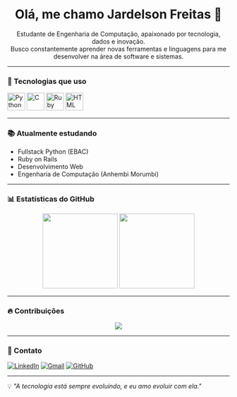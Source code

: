 <h1 align="center">Olá, me chamo Jardelson Freitas 👋</h1>

<p align="center">
  Estudante de Engenharia de Computação, apaixonado por tecnologia, dados e inovação. <br>
  Busco constantemente aprender novas ferramentas e linguagens para me desenvolver na área de software e sistemas.
</p>

---

### 🧰 Tecnologias que uso

<div>
  <img src="https://cdn.jsdelivr.net/gh/devicons/devicon/icons/python/python-original.svg" width="40" title="Python"/>
  <img src="https://cdn.jsdelivr.net/gh/devicons/devicon/icons/c/c-original.svg" width="40" title="C"/>
  <img src="https://cdn.jsdelivr.net/gh/devicons/devicon/icons/ruby/ruby-original.svg" width="40" title="Ruby"/>
  <img src="https://cdn.jsdelivr.net/gh/devicons/devicon/icons/html5/html5-original.svg" width="40" title="HTML"/>
</div>

---

### 📚 Atualmente estudando

- Fullstack Python (EBAC)
- Ruby on Rails
- Desenvolvimento Web
- Engenharia de Computação (Anhembi Morumbi)

---

### 📊 Estatísticas do GitHub

<div align="center">
  <img height="170" src="https://github-readme-stats.vercel.app/api?username=JardelsonFreitas&show_icons=true&theme=tokyonight&hide_border=true" />
  <img height="170" src="https://github-readme-stats.vercel.app/api/top-langs/?username=JardelsonFreitas&layout=compact&theme=tokyonight&hide_border=true" />
</div>

---

### 🔥 Contribuições

<div align="center">
  <img src="https://streak-stats.demolab.com/?user=JardelsonFreitas&theme=tokyonight&hide_border=true"/>
</div>

---

### 🔗 Contato

[![LinkedIn](https://img.shields.io/badge/LinkedIn-blue?logo=linkedin&style=for-the-badge)](https://www.linkedin.com/in/jardelson-de-freitas-ferreira-243b6b251/)
[![Gmail](https://img.shields.io/badge/Gmail-red?logo=gmail&style=for-the-badge)](mailto:seuemail@gmail.com)
[![GitHub](https://img.shields.io/badge/GitHub-000?logo=github&style=for-the-badge)](https://github.com/JardelsonFreitas)

---

💡 *"A tecnologia está sempre evoluindo, e eu amo evoluir com ela."*

